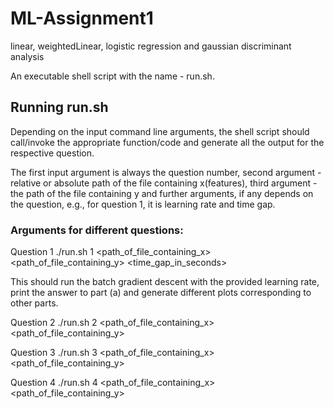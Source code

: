 # ML-Assignment1
linear, weightedLinear, logistic regression and gaussian discriminant analysis

An executable shell script with the name - run.sh.

## Running run.sh

Depending on the input command line arguments, the shell script should call/invoke the appropriate function/code and 
generate all the output for the respective question.

The first input argument is always the question number, second argument - relative or absolute path of the file containing 
x(features), third argument - the path of the file containing y and further arguments, if any depends on the question, 
e.g., for question 1, it is learning rate and time gap.

### Arguments for different questions:

Question 1
./run.sh 1 <path_of_file_containing_x> <path_of_file_containing_y> <learning rate> <time_gap_in_seconds>

This should run the batch gradient descent with the provided learning rate, print the answer to part (a) and generate 
different plots corresponding to other parts.
 

Question 2
./run.sh 2 <path_of_file_containing_x> <path_of_file_containing_y> <tau>

 
Question 3
./run.sh 3 <path_of_file_containing_x> <path_of_file_containing_y>

 
Question 4
./run.sh 4 <path_of_file_containing_x> <path_of_file_containing_y>
